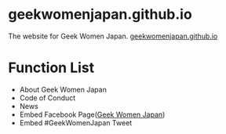 # geekwomenjapan.github.io
The website for Geek Women Japan.
[geekwomenjapan.github.io](http://geekwomenjapan.github.io/)

# Function List
- About Geek Women Japan
- Code of Conduct
- News
- Embed Facebook Page([Geek Women Japan](https://www.facebook.com/geekWomenJapan/))
- Embed #GeekWomenJapan Tweet
